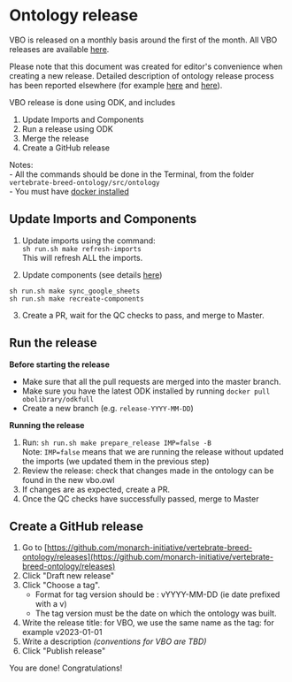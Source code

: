 # Ontology release

VBO is released on a monthly basis around the first of the month. All VBO releases are available [here](https://github.com/monarch-initiative/vertebrate-breed-ontology/releases).  

Please note that this document was created for editor's convenience when creating a new release. Detailed description of ontology release process has been reported elsewhere (for example [here](https://oboacademy.github.io/obook/tutorial/managing-ontology-releases-odk/) and [here](http://pato-ontology.github.io/pato/odk-workflows/ReleaseWorkflow/)).

VBO release is done using ODK, and includes
 1. Update Imports and Components
 1. Run a release using ODK
 1. Merge the release
 1. Create a GitHub release  

Notes:  
    - All the commands should be done in the Terminal, from the folder `vertebrate-breed-ontology/src/ontology`  
    - You must have [docker installed](http://pato-ontology.github.io/pato/odk-workflows/SettingUpDockerForODK/)

## Update Imports and Components
1. Update imports using the command:  
`sh run.sh make refresh-imports`  
This will refresh ALL the imports.

2. Update components (see details [here](https://monarch-initiative.github.io/vertebrate-breed-ontology/components))  
  ```
  sh run.sh make sync_google_sheets 
  sh run.sh make recreate-components
  ```
3. Create a PR, wait for the QC checks to pass, and merge to Master.


## Run the release
**Before starting the release**  
  - Make sure that all the pull requests are merged into the master branch.
  - Make sure you have the latest ODK installed by running `docker pull obolibrary/odkfull`
  - Create a new branch (e.g. `release-YYYY-MM-DD`)

**Running the release**  
  1. Run: `sh run.sh make prepare_release IMP=false -B`  
    Note: `IMP=false` means that we are running the release without updated the imports (we updated them in the previous step)
  1. Review the release: check that changes made in the ontology can be found in the new vbo.owl  
  2. If changes are as expected, create a PR.  
  3. Once the QC checks have successfully passed, merge to Master

## Create a GitHub release
1. Go to [https://github.com/monarch-initiative/vertebrate-breed-ontology/releases](https://github.com/monarch-initiative/vertebrate-breed-ontology/releases)
1. Click "Draft new release"
1. Click "Choose a tag".
    - Format for tag version should be : vYYYY-MM-DD (ie date prefixed with a v)
    - The tag version must be the date on which the ontology was built.
1. Write the release title: for VBO, we use the same name as the tag: for example v2023-01-01
1. Write a description *(conventions for VBO are TBD)*
1. Click "Publish release"

You are done! Congratulations!

